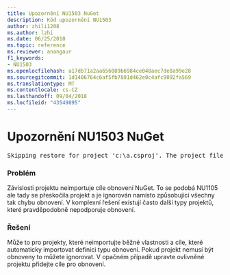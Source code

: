```yaml
---
title: Upozornění NU1503 NuGet
description: Kód upozornění NU1503
author: zhili1208
ms.author: lzhi
ms.date: 06/25/2018
ms.topic: reference
ms.reviewer: anangaur
f1_keywords:
- NU1503
ms.openlocfilehash: a17db71a2aa656089b6984ce048aec7de8a99e28
ms.sourcegitcommit: 1d1406764c6af5fb7801d462e0c4afc9092fa569
ms.translationtype: MT
ms.contentlocale: cs-CZ
ms.lasthandoff: 09/04/2018
ms.locfileid: "43549895"
---
```

# <a name="nuget-warning-nu1503"></a>Upozornění NU1503 NuGet

<pre>Skipping restore for project 'c:\a.csproj'. The project file may be invalid or missing targets required for restore.</pre>

### <a name="issue"></a>Problém
Závislosti projektu neimportuje cíle obnovení NuGet. To se podobá NU1105 ale tady se přeskočila projekt a je ignorován namísto způsobující všechny tak chybu obnovení. V komplexní řešení existují často další typy projektů, které pravděpodobně nepodporuje obnovení.

### <a name="solution"></a>Řešení
Může to pro projekty, které neimportujte běžné vlastnosti a cíle, které automaticky importovat definici typu obnovení. Pokud projekt nemusí být obnoveny to můžete ignorovat. V opačném případě upravte ovlivněné projektu přidejte cíle pro obnovení.